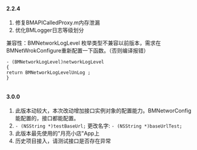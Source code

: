 #### 2.2.4
1. 修复BMAPICalledProxy.m内存泄漏
2. 优化BMLogger日志等级划分

兼容性：BMNetworkLogLevel 枚举类型不兼容以前版本，需求在BMNetWrokConfigure重新配置一下函数。（否则编译报错）

```
- (BMNetworkLogLevel)networkLogLevel
{
return BMNetworkLogLevelUnLog ;
}


```
#### 3.0.0

1.  此版本动较大，本次改动增加接口实例对象的配置能力。BMNetworConfig 能配置的，接口都能配置。
2.  `- (NSString *)testBaseUrl;`  更改名字: `- (NSString *)baseUrlTest;`
3.  此版本最先使用的"月亮小店"App上
4.  历史项目接入，请测试接口是否存在异常
